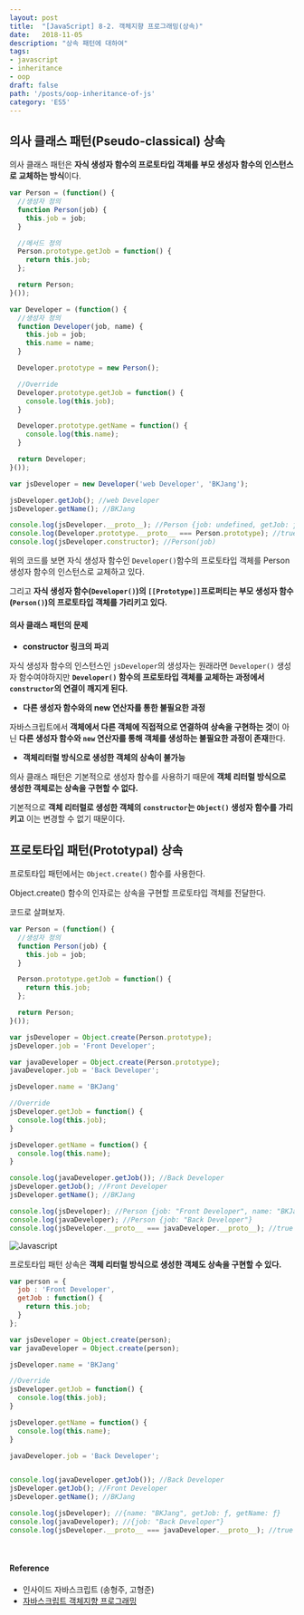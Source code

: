 ```yaml
---
layout: post
title:  "[JavaScript] 8-2. 객체지향 프로그래밍(상속)"
date:   2018-11-05
description: "상속 패턴에 대하여"
tags:
- javascript
- inheritance
- oop
draft: false
path: '/posts/oop-inheritance-of-js'
category: 'ES5'
---
```


## 의사 클래스 패턴(Pseudo-classical) 상속



의사 클래스 패턴은 **자식 생성자 함수의 프로토타입 객체를 부모 생성자 함수의 인스턴스로 교체하는 방식**이다.

```javascript
var Person = (function() {
  //생성자 정의
  function Person(job) {
    this.job = job;
  }

  //메서드 정의
  Person.prototype.getJob = function() {
    return this.job;
  };

  return Person;
}());

var Developer = (function() {
  //생성자 정의
  function Developer(job, name) {
    this.job = job;
    this.name = name;
  }

  Developer.prototype = new Person();

  //Override
  Developer.prototype.getJob = function() {
    console.log(this.job);
  }

  Developer.prototype.getName = function() {
    console.log(this.name);
  }

  return Developer;
}());

var jsDeveloper = new Developer('web Developer', 'BKJang');

jsDeveloper.getJob(); //web Developer
jsDeveloper.getName(); //BKJang

console.log(jsDeveloper.__proto__); //Person {job: undefined, getJob: ƒ, getName: ƒ}
console.log(Developer.prototype.__proto__ === Person.prototype); //true
console.log(jsDeveloper.constructor); //Person(job)
```

위의 코드를 보면 자식 생성자 함수인 `Developer()`함수의 프로토타입 객체를 Person 생성자 함수의 인스턴스로 교체하고 있다.

그리고 **자식 생성자 함수(`Developer()`)의 `[[Prototype]]`프로퍼티는 부모 생성자 함수(`Person()`)의 프로토타입 객체를 가리키고 있다.**



#### 의사 클래스 패턴의 문제



* **constructor 링크의 파괴**

자식 생성자 함수의 인스턴스인 `jsDeveloper`의 생성자는 원래라면 `Developer()` 생성자 함수여야하지만 **`Developer()` 함수의 프로토타입 객체를 교체하는 과정에서 `constructor`의 연결이 깨지게 된다.**

* **다른 생성자 함수와의 new 연산자를 통한 불필요한 과정**

자바스크립트에서 **객체에서 다른 객체에 직접적으로 연결하여 상속을 구현하는 것**이 아닌 **다른 생성자 함수와 `new` 연산자를 통해 객체를 생성하는 불필요한 과정이 존재**한다.

* **객체리터럴 방식으로 생성한 객체의 상속이 불가능**

의사 클래스 패턴은 기본적으로 생성자 함수를 사용하기 때문에 **객체 리터럴 방식으로 생성한 객체로는 상속을 구현할 수 없다.**

기본적으로 **객체 리터럴로 생성한 객체의 `constructor`는 `Object()` 생성자 함수를 가리키고** 이는 변경할 수 없기 때문이다.



## 프로토타입 패턴(Prototypal) 상속



프로토타입 패턴에서는 `Object.create()` 함수를 사용한다.

Object.create() 함수의 인자로는 상속을 구현할 프로토타입 객체를 전달한다.

코드로 살펴보자.

```javascript
var Person = (function() {
  //생성자 정의
  function Person(job) {
    this.job = job;
  }

  Person.prototype.getJob = function() {
    return this.job;
  };

  return Person;
}());

var jsDeveloper = Object.create(Person.prototype);
jsDeveloper.job = 'Front Developer';

var javaDeveloper = Object.create(Person.prototype);
javaDeveloper.job = 'Back Developer';

jsDeveloper.name = 'BKJang'

//Override
jsDeveloper.getJob = function() {
  console.log(this.job);
}

jsDeveloper.getName = function() {
  console.log(this.name);
}

console.log(javaDeveloper.getJob()); //Back Developer
jsDeveloper.getJob(); //Front Developer
jsDeveloper.getName(); //BKJang

console.log(jsDeveloper); //Person {job: "Front Developer", name: "BKJang", getJob: ƒ, getName: ƒ}
console.log(javaDeveloper); //Person {job: "Back Developer"}
console.log(jsDeveloper.__proto__ === javaDeveloper.__proto__); //true
```

![Javascript](/assets/img/js_protypal_inheritance.png)

프로토타입 패턴 상속은 **객체 리터럴 방식으로 생성한 객체도 상속을 구현할 수 있다.**

```javascript
var person = {
  job : 'Front Developer',
  getJob : function() {
    return this.job;
  }
};

var jsDeveloper = Object.create(person);
var javaDeveloper = Object.create(person);

jsDeveloper.name = 'BKJang'

//Override
jsDeveloper.getJob = function() {
  console.log(this.job);
}

jsDeveloper.getName = function() {
  console.log(this.name);
}

javaDeveloper.job = 'Back Developer';


console.log(javaDeveloper.getJob()); //Back Developer
jsDeveloper.getJob(); //Front Developer
jsDeveloper.getName(); //BKJang

console.log(jsDeveloper); //{name: "BKJang", getJob: ƒ, getName: ƒ}
console.log(javaDeveloper); //{job: "Back Developer"}
console.log(jsDeveloper.__proto__ === javaDeveloper.__proto__); //true
```

<br/>



#### Reference

- 인사이드 자바스크립트 (송형주, 고형준)
- [자바스크립트 객체지향 프로그래밍](https://poiemaweb.com/js-object-oriented-programming)
